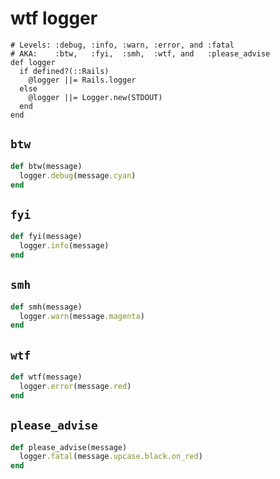 # wtf logger

```
# Levels: :debug, :info, :warn, :error, and :fatal
# AKA:    :btw,   :fyi,  :smh,  :wtf, and   :please_advise
def logger
  if defined?(::Rails)
    @logger ||= Rails.logger
  else
    @logger ||= Logger.new(STDOUT)
  end
end
```

## `btw`
```ruby
def btw(message)
  logger.debug(message.cyan)
end
```

## `fyi`
```ruby
def fyi(message)
  logger.info(message)
end
```

## `smh`
```ruby
def smh(message)
  logger.warn(message.magenta)
end
```

## `wtf`
```ruby
def wtf(message)
  logger.error(message.red)
end
```

## `please_advise`
```ruby
def please_advise(message)
  logger.fatal(message.upcase.black.on_red)
end
```
